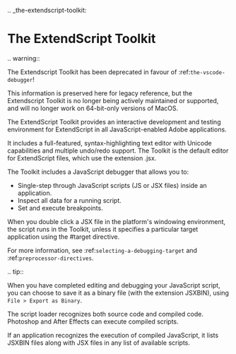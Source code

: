 .. _the-extendscript-toolkit:

The ExtendScript Toolkit
========================

.. warning::

  The Extendscript Toolkit has been deprecated in favour of :ref:`the-vscode-debugger`!

  This information is preserved here for legacy reference, but the Extendscript Toolkit is no longer being actively maintained or supported, and will no longer work on 64-bit-only versions of MacOS.

The ExtendScript Toolkit provides an interactive development and testing environment for ExtendScript in all JavaScript-enabled Adobe applications.

It includes a full-featured, syntax-highlighting text editor with Unicode capabilities and multiple undo/redo support. The Toolkit is the default editor for ExtendScript files, which use the extension .jsx.

The Toolkit includes a JavaScript debugger that allows you to:

- Single-step through JavaScript scripts (JS or JSX files) inside an application.
- Inspect all data for a running script.
- Set and execute breakpoints.

When you double click a JSX file in the platform's windowing environment, the script runs in the Toolkit, unless it specifies a particular target application using the #target directive.

For more information, see :ref:`selecting-a-debugging-target` and :ref:`preprocessor-directives`.

.. tip::

  When you have completed editing and debugging your JavaScript script, you can choose to save it as a binary file (with the extension JSXBIN), using ``File > Export as Binary``.

  The script loader recognizes both source code and compiled code. Photoshop and After Effects can execute compiled scripts.

  If an application recognizes the execution of compiled JavaScript, it lists JSXBIN files along with JSX files in any list of available scripts.
